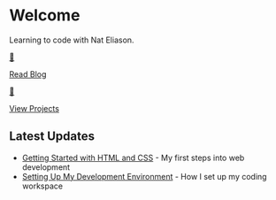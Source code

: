 # Welcome

Learning to code with Nat Eliason.

<div class="icon-links">
<a href="/blog">
<span>📝</span>
<p>Read Blog</p>
</a>
<a href="/projects">
<span>🚀</span>
<p>View Projects</p>
</a>
</div>

## Latest Updates

- [Getting Started with HTML and CSS](/blog/first-steps) - My first steps into web development
- [Setting Up My Development Environment](/blog/dev-setup) - How I set up my coding workspace 